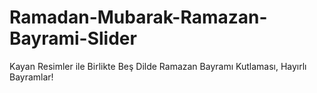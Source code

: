 # Ramadan-Mubarak-Ramazan-Bayrami-Slider
Kayan Resimler ile Birlikte Beş Dilde Ramazan Bayramı Kutlaması, Hayırlı Bayramlar!
